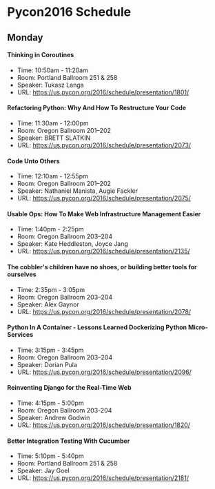 # Pycon2016 Schedule

## Monday

#### Thinking in Coroutines
- Time: 10:50am - 11:20am
- Room: Portland Ballroom 251 & 258 
- Speaker: Tukasz Langa
- URL: https://us.pycon.org/2016/schedule/presentation/1801/

#### Refactoring Python: Why And How To Restructure Your Code
- Time: 11:30am - 12:00pm
- Room: Oregon Ballroom 201–202 
- Speaker: BRETT SLATKIN
- URL: https://us.pycon.org/2016/schedule/presentation/2073/

#### Code Unto Others
- Time: 12:10am - 12:55pm
- Room: Oregon Ballroom 201–202
- Speaker: Nathaniel Manista, Augie Fackler
- URL: https://us.pycon.org/2016/schedule/presentation/2075/

#### Usable Ops: How To Make Web Infrastructure Management Easier
- Time: 1:40pm - 2:25pm
- Room: Oregon Ballroom 203–204
- Speaker: Kate Heddleston, Joyce Jang 
- URL: https://us.pycon.org/2016/schedule/presentation/2135/

#### The cobbler's children have no shoes, or building better tools for ourselves
- Time: 2:35pm - 3:05pm
- Room: Oregon Ballroom 203–204
- Speaker: Alex Gaynor
- URL: https://us.pycon.org/2016/schedule/presentation/2078/

#### Python In A Container - Lessons Learned Dockerizing Python Micro-Services
- Time: 3:15pm - 3:45pm
- Room: Oregon Ballroom 203–204
- Speaker: Dorian Pula
- URL: https://us.pycon.org/2016/schedule/presentation/2096/

#### Reinventing Django for the Real-Time Web
- Time: 4:15pm - 5:00pm
- Room: Oregon Ballroom 203-204
- Speaker: Andrew Godwin
- URL: https://us.pycon.org/2016/schedule/presentation/1820/

#### Better Integration Testing With Cucumber
- Time: 5:10pm - 5:40pm
- Room: Portland Ballroom 251 & 258
- Speaker: Jay Goel
- URL: https://us.pycon.org/2016/schedule/presentation/2181/
